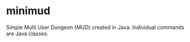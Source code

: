 minimud
=======

Simple Multi User Dungeon (MUD) created in Java.  Individual commands are Java classes.